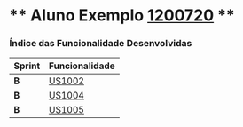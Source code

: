 ** Aluno Exemplo [1200720](./) ** 
===============================


### Índice das Funcionalidade Desenvolvidas ###

| Sprint | Funcionalidade              |
|--------|-----------------------------|
| **B**  | [US1002](US1002/US1002.md)  |
| **B**  | [US1004](US1004/US1004.md)  |
| **B**  | [US1005](US1005/US1005.md)  |

